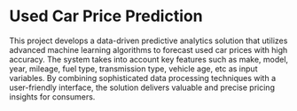 # Used Car Price Prediction

This project develops a data-driven predictive analytics solution that utilizes advanced machine learning algorithms to forecast used car prices
with high accuracy. The system takes into account key features such as make, model, year, mileage, fuel type, transmission type, vehicle age, etc 
as input variables. By combining sophisticated data processing techniques with a user-friendly interface, the solution 
delivers valuable and precise pricing insights for consumers.
